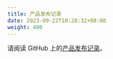 ```yaml
---
title: 产品发布记录
date: 2023-09-22T10:28:32+08:00
weight: 400
---
```


请阅读 GitHub 上的[产品发布记录](https://github.com/sofastack/koupleless/releases/)。

<br/>
